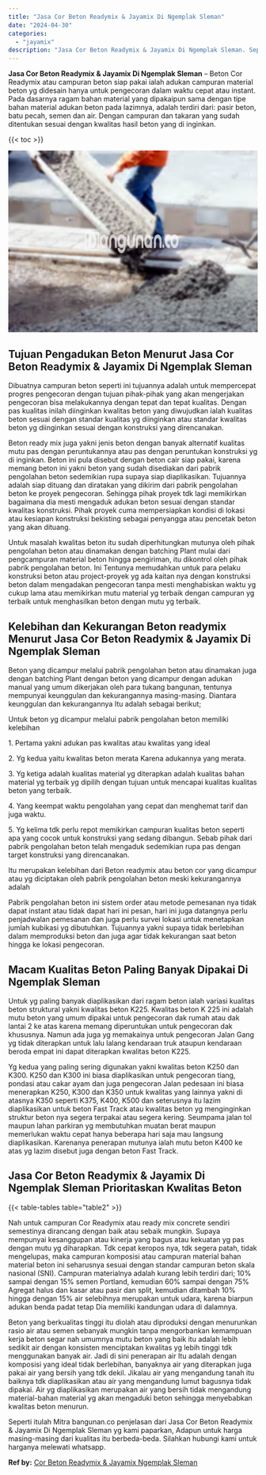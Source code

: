 ```yaml
---
title: "Jasa Cor Beton Readymix & Jayamix Di Ngemplak Sleman"
date: "2024-04-30"
categories: 
  - "jayamix"
description: "Jasa Cor Beton Readymix & Jayamix Di Ngemplak Sleman. Seperti itulah Mitra bangunan.co penjelasan dari Jasa Cor Beton Readymix & Jayamix Di Ngemplak Sleman y..."
---
```


**Jasa Cor Beton Readymix & Jayamix Di Ngemplak Sleman** – Beton Cor Readymix atau campuran beton siap pakai ialah adukan campuran material beton yg didesain hanya untuk pengecoran dalam waktu cepat atau instant. Pada dasarnya ragam bahan material yang dipakaipun sama dengan tipe bahan material adukan beton pada lazimnya, adalah terdiri dari: pasir beton, batu pecah, semen dan air. Dengan campuran dan takaran yang sudah ditentukan sesuai dengan kwalitas hasil beton yang di inginkan.

{{< toc >}}

![Jasa Cor Beton Readymix & Jayamix Di Ngemplak Sleman](/images/jasa-cor-readymix-52.png)

## Tujuan Pengadukan Beton Menurut Jasa Cor Beton Readymix & Jayamix Di Ngemplak Sleman

Dibuatnya campuran beton seperti ini tujuannya adalah untuk mempercepat progres pengecoran dengan tujuan pihak-pihak yang akan mengerjakan pengecoran bisa melakukannya dengan tepat dan tepat kualitas. Dengan pas kualitas inilah diinginkan kwalitas beton yang diwujudkan ialah kualitas beton sesuai dengan standar kualitas yg diinginkan atau standar kwalitas beton yg diinginkan sesuai dengan konstruksi yang direncanakan.

Beton ready mix juga yakni jenis beton dengan banyak alternatif kualitas mutu pas dengan peruntukannya atau pas dengan peruntukan konstruksi yg di inginkan. Beton ini pula disebut dengan beton cair siap pakai, karena memang beton ini yakni beton yang sudah disediakan dari pabrik pengolahan beton sedemikian rupa supaya siap diaplikasikan. Tujuannya adalah siap dituang dan diratakan yang dikirim dari pabrik pengolahan beton ke proyek pengecoran. Sehingga pihak proyek tdk lagi memikirkan bagaimana dia mesti mengaduk adukan beton sesuai dengan standar kwalitas konstruksi. Pihak proyek cuma mempersiapkan kondisi di lokasi atau kesiapan konstruksi bekisting sebagai penyangga atau pencetak beton yang akan dituang.

Untuk masalah kwalitas beton itu sudah diperhitungkan mutunya oleh pihak pengolahan beton atau dinamakan dengan batching Plant mulai dari pengcampuran material beton hingga pengiriman, itu dikontrol oleh pihak pabrik pengolahan beton. Ini Tentunya memudahkan untuk para pelaku konstruksi beton atau project-proyek yg ada kaitan nya dengan konstruksi beton dalam mengadakan pengecoran tanpa mesti menghabiskan waktu yg cukup lama atau memikirkan mutu material yg terbaik dengan campuran yg terbaik untuk menghasilkan beton dengan mutu yg terbaik.

## Kelebihan dan Kekurangan Beton readymix Menurut Jasa Cor Beton Readymix & Jayamix Di Ngemplak Sleman

Beton yang dicampur melalui pabrik pengolahan beton atau dinamakan juga dengan batching Plant dengan beton yang dicampur dengan adukan manual yang umum dikerjakan oleh para tukang bangunan, tentunya mempunyai keunggulan dan kekurangannya masing-masing. Diantara keunggulan dan kekurangannya Itu adalah sebagai berikut;

Untuk beton yg dicampur melalui pabrik pengolahan beton memiliki kelebihan

1\. Pertama yakni adukan pas kwalitas atau kwalitas yang ideal

2\. Yg kedua yaitu kwalitas beton merata Karena adukannya yang merata.

3\. Yg ketiga adalah kualitas material yg diterapkan adalah kualitas bahan material yg terbaik yg dipilih dengan tujuan untuk mencapai kualitas kualitas beton yang terbaik.

4\. Yang keempat waktu pengolahan yang cepat dan menghemat tarif dan juga waktu.

5\. Yg kelima tdk perlu repot memikirkan campuran kualitas beton seperti apa yang cocok untuk konstruksi yang sedang dibangun. Sebab pihak dari pabrik pengolahan beton telah mengaduk sedemikian rupa pas dengan target konstruksi yang direncanakan.

Itu merupakan kelebihan dari Beton readymix atau beton cor yang dicampur atau yg diciptakan oleh pabrik pengolahan beton meski kekurangannya adalah

Pabrik pengolahan beton ini sistem order atau metode pemesanan nya tidak dapat instant atau tidak dapat hari ini pesan, hari ini juga datangnya perlu penjadwalan pemesanan dan juga perlu survei lokasi untuk menetapkan jumlah kubikasi yg dibutuhkan. Tujuannya yakni supaya tidak berlebihan dalam memproduksi beton dan juga agar tidak kekurangan saat beton hingga ke lokasi pengecoran.

## Macam Kualitas Beton Paling Banyak Dipakai Di Ngemplak Sleman

Untuk yg paling banyak diaplikasikan dari ragam beton ialah variasi kualitas beton struktural yakni kwalitas beton K225. Kwalitas beton K 225 ini adalah mutu beton yang umum dipakai untuk pengecoran dak rumah atau dak lantai 2 ke atas karena memang diperuntukan untuk pengecoran dak khususnya. Namun ada juga yg memakainya untuk pengecoran Jalan Gang yg tidak diterapkan untuk lalu lalang kendaraan truk ataupun kendaraan beroda empat ini dapat diterapkan kwalitas beton K225.

Yg kedua yang paling sering digunakan yakni kwalitas beton K250 dan K300. K250 dan K300 ini biasa diaplikasikan untuk pengecoran tiang, pondasi atau cakar ayam dan juga pengecoran Jalan pedesaan ini biasa menerapkan K250, K300 dan K350 untuk kwalitas yang lainnya yakni di atasnya K350 seperti K375, K400, K500 dan seterusnya itu lazim diaplikasikan untuk beton Fast Track atau kwalitas beton yg menginginkan struktur beton nya segera terpakai atau segera kering. Seumpama jalan tol maupun lahan parkiran yg membutuhkan muatan berat maupun memerlukan waktu cepat hanya beberapa hari saja mau langsung diaplikasikan. Karenanya penerapan mutunya ialah mutu beton K400 ke atas yg lazim disebut juga dengan beton Fast Track.

## Jasa Cor Beton Readymix & Jayamix Di Ngemplak Sleman Prioritaskan Kwalitas Beton

{{< table-tables table="table2" >}}

Nah untuk campuran Cor Readymix atau ready mix concrete sendiri semestinya dirancang dengan baik atau sebaik mungkin. Supaya mempunyai kesanggupan atau kinerja yang bagus atau kekuatan yg pas dengan mutu yg diharapkan. Tdk cepat keropos nya, tdk segera patah, tidak mengelupas, maka campuran komposisi atau campuran material bahan material beton ini seharusnya sesuai dengan standar campuran beton skala nasional (SNI). Campuran materialnya adalah kurang lebih terdiri dari; 10% sampai dengan 15% semen Portland, kemudian 60% sampai dengan 75% Agregat halus dan kasar atau pasir dan split, kemudian ditambah 10% hingga dengan 15% air selebihnya merupakan untuk udara, karena biarpun adukan benda padat tetap Dia memiliki kandungan udara di dalamnya.

Beton yang berkualitas tinggi itu diolah atau diproduksi dengan menurunkan rasio air atau semen sebanyak mungkin tanpa mengorbankan kemampuan kerja beton segar nah umumnya mutu beton yang baik itu adalah lebih sedikit air dengan konsisten menciptakan kwalitas yg lebih tinggi tdk menggunakan banyak air. Jadi di sini penerapan air Itu adalah dengan komposisi yang ideal tidak berlebihan, banyaknya air yang diterapkan juga pakai air yang bersih yang tdk dekil. Jikalau air yang mengandung tanah itu baiknya tdk diaplikasikan atau air yang mengandung lumut bagusnya tidak dipakai. Air yg diaplikasikan merupakan air yang bersih tidak mengandung material-bahan material yg akan mengaduki beton sehingga menyebabkan kwalitas beton menurun.

Seperti itulah Mitra bangunan.co penjelasan dari Jasa Cor Beton Readymix & Jayamix Di Ngemplak Sleman yg kami paparkan, Adapun untuk harga masing-masing dari kualitas itu berbeda-beda. Silahkan hubungi kami untuk harganya melewati whatsapp.

**Ref by:** [Cor Beton Readymix & Jayamix Ngemplak Sleman](https://id.wikipedia.org/wiki/Cor)

